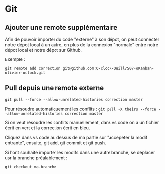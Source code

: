 # Git
## Ajouter une remote supplémentaire

Afin de pouvoir importer du code "externe" à son dépot, on peut connecter notre dépot local à un autre, en plus de la connexion "normale" entre notre dépot local et notre dépot sur Github.

Exemple : 

`git remote add correction git@github.com:O-clock-Quill/S07-oKanban-olivier-oclock.git`


## Pull depuis une remote externe

`git pull --force --allow-unrelated-histories correction master` 
 
 Pour résoudre automatiquement les conflits : 
 `git pull -X theirs --force --allow-unrelated-histories correction master`
 
 Si on veut résoudre les conflits manuellement, dans vs code on a  un fichier écrit en vert et la correction écrit en bleu.

Cliquez dans vs code au dessus de ma partie sur "accepeter la modif entrante", ensuite, git add, git commit et git push.

Si l'ont souhaite importer les modifs dans une autre branche, se déplacer usr la branche préalablement : 

`git checkout ma-branche`